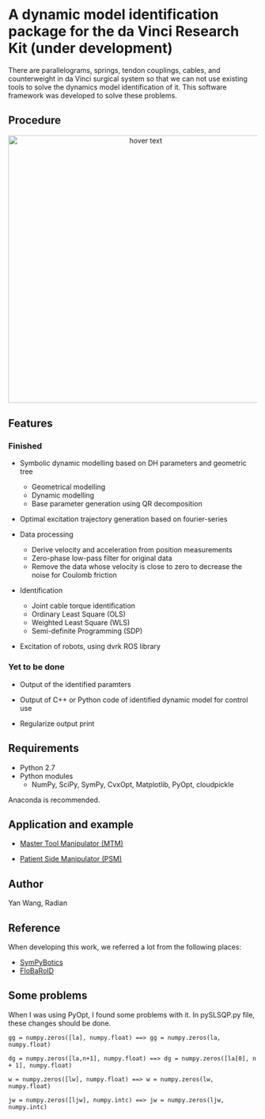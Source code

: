 # A dynamic model identification package for the da Vinci Research Kit (under development)

There are parallelograms, springs, tendon couplings, cables, and counterweight in da Vinci surgical system so that we can not use existing tools
to solve the dynamics model identification of it. This software framework was developed to solve these problems.

## Procedure

<p align="center">
  <img src="https://github.com/wangyanhit/dyn_ident_sympy/blob/master/design/workflow.png" width="540" title="hover text">

</p>

## Features
### Finished
* Symbolic dynamic modelling based on DH parameters and geometric tree
    * Geometrical modelling
    * Dynamic modelling
    * Base parameter generation using QR decomposition
* Optimal excitation trajectory generation based on fourier-series

* Data processing
    * Derive velocity and acceleration from position measurements
    * Zero-phase low-pass filter for original data
    * Remove the data whose velocity is close to zero to decrease the noise for Coulomb friction
* Identification
    * Joint cable torque identification
    * Ordinary Least Square (OLS)
    * Weighted Least Square (WLS)
    * Semi-definite Programming (SDP)
* Excitation of robots, using dvrk ROS library
### Yet to be done
* Output of the identified paramters
* Output of C++ or Python code of identified dynamic model for control use 

* Regularize output print

## Requirements
* Python 2.7
* Python modules
    * NumPy, SciPy, SymPy, CvxOpt, Matplotlib, PyOpt, cloudpickle

Anaconda is recommended.

## Application and example
* [Master Tool Manipulator (MTM)](https://github.com/wangyanhit/dyn_ident_sympy/blob/master/main_mtm.ipynb)

* [Patient Side Manipulator (PSM)](https://github.com/wangyanhit/dyn_ident_sympy/blob/master/main_psm.ipynb)

## Author
Yan Wang, Radian

## Reference
When developing this work, we referred a lot from the following places:
* [SymPyBotics](https://github.com/cdsousa/SymPyBotics)
* [FloBaRoID](https://github.com/kjyv/FloBaRoID)

## Some problems
When I was using PyOpt, I found some problems with it. In pySLSQP.py file, these changes should be done.
```
gg = numpy.zeros([la], numpy.float) ==> gg = numpy.zeros(la, numpy.float)

dg = numpy.zeros([la,n+1], numpy.float) ==> dg = numpy.zeros([la[0], n + 1], numpy.float)

w = numpy.zeros([lw], numpy.float) ==> w = numpy.zeros(lw, numpy.float)

jw = numpy.zeros([ljw], numpy.intc) ==> jw = numpy.zeros(ljw, numpy.intc)
```

		
